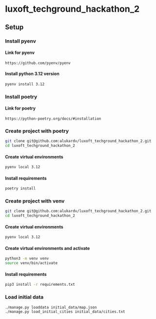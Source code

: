 # luxoft_techground_hackathon_2
## Setup
### Install pyenv
#### Link for pyenv
```
https://github.com/pyenv/pyenv
```
#### Install python 3.12 version
```bash
pyenv install 3.12
```
### Install poetry
#### Link for poetry
```
https://python-poetry.org/docs/#installation
```
### Create project with poetry
```bash
git clone git@github.com:alukardv/luxoft_techground_hackathon_2.git
cd luxoft_techground_hackathon_2
```
#### Create virtual environments
```bash
pyenv local 3.12
```
#### Install requirements
```bash
poetry install
```
### Create project with venv
```bash
git clone git@github.com:alukardv/luxoft_techground_hackathon_2.git
cd luxoft_techground_hackathon_2
```
#### Create virtual environments
```bash
pyenv local 3.12
```
#### Create virtual environments and activate
```bash
python3 -m venv venv
source venv/bin/activate
```
#### Install requirements
```bash
pip3 install -r requirements.txt
```


### Load initial data
```bash
./manage.py loaddata initial_data/map.json
./manage.py load_initial_cities initial_data/cities.txt
```
